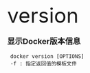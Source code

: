 <font size=8 >version</font>
<br/>
<br/>
<font size=4>**显示Docker版本信息**</font>
<br/>
<br/>
<code> docker version [OPTIONS]<br/>
-f : 指定返回值的模板文件<br/>
</code>
   	
	
    
    
    
    
    
    
	 
     




  